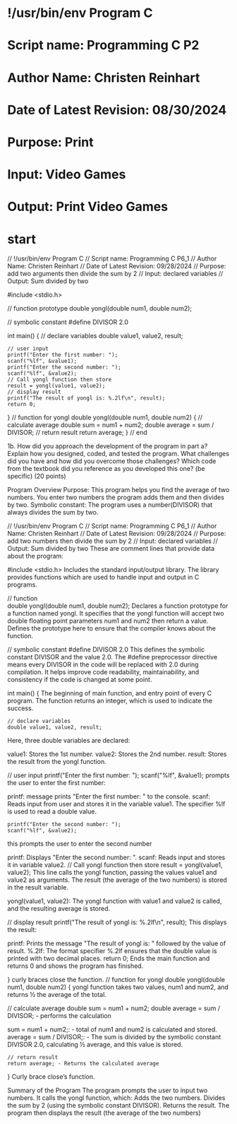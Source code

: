 # !/usr/bin/env Program C
# Script name: Programming C P2
# Author Name: Christen Reinhart
# Date of Latest Revision: 08/30/2024
# Purpose: Print
# Input: Video Games
# Output: Print Video Games

# start

// !/usr/bin/env Program C
// Script name: Programming C P6_1
// Author Name: Christen Reinhart
// Date of Latest Revision: 09/28/2024
// Purpose: add two arguments then divide the sum by 2
// Input: declared variables
// Output: Sum divided by two

#include <stdio.h>

// function prototype 
double yongl(double num1, double num2);

// symbolic constant 
#define DIVISOR 2.0

int main() {
    // declare variables
    double value1, value2, result;

    // user input
    printf("Enter the first number: ");
    scanf("%lf", &value1);
    printf("Enter the second number: ");
    scanf("%lf", &value2);
    // Call yongl function then store 
    result = yongl(value1, value2);
    // display result
    printf("The result of yongl is: %.2lf\n", result);
    return 0;
}
// function for yongl
double yongl(double num1, double num2) {
    // calculate average
    double sum = num1 + num2;
    double average = sum / DIVISOR;
    // return result
    return average;
}
// end



1b. How did you approach the development of the program in part a? Explain how you designed, coded, and tested the program. What challenges did you have and how did you overcome those challenges? Which code from the textbook did you reference as you developed this one? (be specific) (20 points)


Program Overview
Purpose: This program helps you find the average of two numbers. You enter two numbers the program adds them and then divides by two.
Symbolic constant: The program uses a number(DIVISOR) that always divides the sum by two.

// !/usr/bin/env Program C
// Script name: Programming C P6_1
// Author Name: Christen Reinhart
// Date of Latest Revision: 09/28/2024
// Purpose: add two numbers then divide the sum by 2
// Input: declared variables
// Output: Sum divided by two
These are comment lines that provide data about the program:

#include <stdio.h>
Includes the standard input/output library. The library provides functions which are used to handle input and output in C programs.

// function  
double yongl(double num1, double num2);
Declares a function prototype for a function named yongl. It specifies that the yongl function will accept two double floating point parameters num1 and num2 then return a value. Defines the prototype here to ensure that the compiler knows about the function.

// symbolic constant 
#define DIVISOR 2.0
This defines the symbolic constant DIVISOR and the value 2.0. The #define preprocessor directive means every DIVISOR in the code will be replaced with 2.0 during compilation. It helps improve code readability, maintainability, and consistency if the code is changed at some point.


int main() {
The beginning of main function, and entry point of every C program. The function returns an integer, which is used to indicate the success.
 
    // declare variables
    double value1, value2, result;
Here, three double variables are declared:

value1: Stores the 1st number.
value2: Stores the 2nd number.
result: Stores the result from the yongl function.
    
// user input
    printf("Enter the first number: ");
    scanf("%lf", &value1);
prompts the user to enter the first number:

printf: message prints "Enter the first number: " to the console.
scanf: Reads input from user and stores it in the variable value1. The specifier %lf is used to read a double value.

    printf("Enter the second number: ");
    scanf("%lf", &value2);
this prompts the user to enter the second number

printf: Displays "Enter the second number: ".
scanf: Reads input and stores it in variable value2.
    // Call yongl function then store 
    result = yongl(value1, value2);
This line calls the yongl function, passing the values value1 and value2 as arguments. The result (the average of the two numbers) is stored in the result variable.

yongl(value1, value2): The yongl function with value1 and value2 is called, and the resulting average is stored.
    
// display result
    printf("The result of yongl is: %.2lf\n", result);
This displays the result:

printf: Prints the message "The result of yongl is: " followed by the value of result.
%.2lf: The format specifier %.2lf ensures that the double value is printed with two decimal places.
    return 0;
Ends the main function and returns 0 and shows the program has finished.

}
curly braces close the function.
// function for yongl
double yongl(double num1, double num2) {
yongl function takes two values, num1 and num2, and returns ½ the average of the total.

   
 // calculate average
    double sum = num1 + num2;
    double average = sum / DIVISOR; - performs the calculation

sum = num1 + num2;: - total of num1 and num2 is calculated and stored.
average = sum / DIVISOR;: - The sum is divided by the symbolic constant DIVISOR 2.0, calculating ½ average, and this value is stored.

    // return result
    return average; - Returns the calculated average 
}
Curly brace close’s function.


Summary of the Program
The program prompts the user to input two numbers.
It calls the yongl function, which:
Adds the two numbers.
Divides the sum by 2 (using the symbolic constant DIVISOR).
Returns the result.
The program then displays the result (the average of the two numbers)





